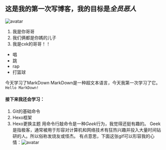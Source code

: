 ## 这是我的**第一次**写博客，我的目标是*全员恶人*
![avatar](https://image.baidu.com/search/detail?ct=503316480&z=0&ipn=d&word=%E5%AD%99%E7%AC%91%E5%B7%9D&step_word=&hs=0&pn=49&spn=0&di=189750&pi=0&rn=1&tn=baiduimagedetail&is=0%2C0&istype=2&ie=utf-8&oe=utf-8&in=&cl=2&lm=-1&st=-1&cs=1829967285%2C1688603880&os=2258762665%2C2529380074&simid=3514783815%2C320213604&adpicid=0&lpn=0&ln=1599&fr=&fmq=1610968604419_R&fm=result&ic=&s=undefined&hd=&latest=&copyright=&se=&sme=&tab=0&width=&height=&face=undefined&ist=&jit=&cg=&bdtype=0&oriquery=&objurl=https%3A%2F%2Fgimg2.baidu.com%2Fimage_search%2Fsrc%3Dhttp%3A%2F%2Fimg.nga.178.com%2Fattachments%2Fmon_201905%2F21%2Fc9Q5-bsj2ZbT1kScj-cj.jpg.thumb.jpg%26refer%3Dhttp%3A%2F%2Fimg.nga.178.com%26app%3D2002%26size%3Df9999%2C10000%26q%3Da80%26n%3D0%26g%3D0n%26fmt%3Djpeg%3Fsec%3D1613561115%26t%3D3a58dd144cd6f2610697163d2ab6e88f&fromurl=ippr_z2C%24qAzdH3FAzdH3Fg2wkkf_z%26e3Bv54AzdH3F6jw1_z%26e3Brir%3Fpt1%3D80n8bcc8&gsm=33&rpstart=0&rpnum=0&islist=&querylist=&force=undefined)
1.  我是你哥哥
1.  我们俩都是你媽的儿子
1.  我是cxk的哥哥！！

*  唱
*  跳
*  rap
*  打篮球

今天学习了MarkDown
MarkDown是一种超文本语言，今天我第一次学习了它。
`Hello MarkDown!`
#### 接下来我还会学习：
1.  Git的基础命令
1.  Hexo框架
1.  Hexo更换主题
用命令行敲命令是一种*Geek*行为，我觉得还挺有趣的。
Geek是指极客，通常被用于形容对计算机和网络技术有狂热兴趣并投入大量时间钻研的人。所以俗称发烧友或怪杰。
有点意思，下面这张gif可以形容我的心情：![avatar](https://qgt-style.oss-cn-hangzhou.aliyuncs.com/newcoursep4/g1/g1-2-2/tenor.gif)
